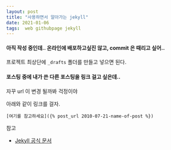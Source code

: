 ```yaml
---
layout: post
title: "사용하면서 알아가는 jekyll"
date: 2021-01-06
tags:  web githubpage jekyll
---
```


#### 아직 작성 중인데.. 온라인에 배포하고싶진 않고, commit 은 때리고 싶어..

프로젝트 최상단에 `_drafts` 폴더를 만들고 넣으면 된다.

#### 포스팅 중에 내가 쓴 다른 포스팅을 링크 걸고 싶은데..

자꾸 url 이 변경 될까봐 걱정이야

아래와 같이 링크를 걸자.
```
[여기를 참고하세요]({% post_url 2010-07-21-name-of-post %})
```

참고
- [Jekyll 공식 문서](http://jekyllrb-ko.github.io/docs/)
